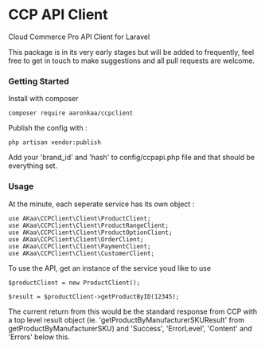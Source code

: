 # CCP API Client
Cloud Commerce Pro API Client for Laravel 

This package is in its very early stages but will be added to frequently, feel free to get in touch to make suggestions and all pull requests are welcome.

### Getting Started

Install with composer 

```
composer require aaronkaa/ccpclient
```

Publish the config with :

```
php artisan vendor:publish
```

Add your 'brand_id' and 'hash' to config/ccpapi.php file and that should be everything set.

### Usage

At the minute, each seperate service has its own object :

```
use AKaa\CCPClient\Client\ProductClient;
use AKaa\CCPClient\Client\ProductRangeClient;
use AKaa\CCPClient\Client\ProductOptionClient;
use AKaa\CCPClient\Client\OrderClient;
use AKaa\CCPClient\Client\PaymentClient;
use AKaa\CCPClient\Client\CustomerClient;
```

To use the API, get an instance of the service youd like to use 

```
$productClient = new ProductClient();

$result = $productClient->getProductByID(12345);
```

The current return from this would be the standard response from CCP with a top level result object (ie. 'getProductByManufacturerSKUResult' from getProductByManufacturerSKU) and 'Success', 'ErrorLevel', 'Content' and 'Errors' below this.